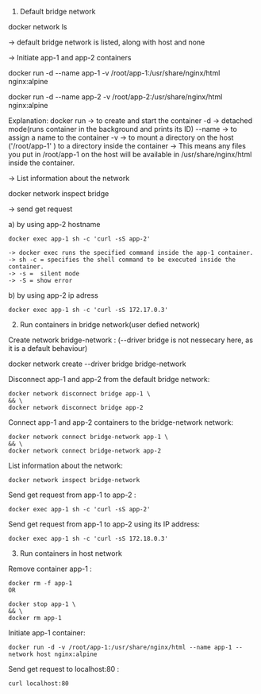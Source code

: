 1. Default bridge network

docker network ls

-> default bridge network is listed, along with host and none

-> Initiate app-1 and app-2 containers

docker run -d --name app-1 -v /root/app-1:/usr/share/nginx/html nginx:alpine

docker run -d --name app-2 -v /root/app-2:/usr/share/nginx/html nginx:alpine

Explanation:
    docker run -> to create and start the container 
    -d -> detached mode(runs container in the background and prints its ID)
    --name -> to assign a name to the container 
    -v -> to mount a directory on the host ('/root/app-1' ) to a directory inside the container 
    -> This means any files you put in /root/app-1 on the host will be available in /usr/share/nginx/html inside the container.

-> List information about the network

docker network inspect bridge

-> send get request

a) by using app-2 hostname

    docker exec app-1 sh -c 'curl -sS app-2'

    -> docker exec runs the specified command inside the app-1 container.
    -> sh -c = specifies the shell command to be executed inside the container.
    -> -s =  silent mode 
    -> -S = show error


b) by using app-2 ip adress

    docker exec app-1 sh -c 'curl -sS 172.17.0.3'

2. Run containers in bridge network(user defied network)

Create network bridge-network : (--driver bridge is not nessecary here, as it is a default behaviour)


docker network create --driver bridge bridge-network

Disconnect app-1 and app-2 from the default bridge network:


    docker network disconnect bridge app-1 \
    && \
    docker network disconnect bridge app-2
    
Connect app-1 and app-2 containers to the bridge-network network:
    
    
    docker network connect bridge-network app-1 \
    && \
    docker network connect bridge-network app-2
    
List information about the network:
    
    docker network inspect bridge-network
    
Send get request from app-1 to app-2 :
    
    docker exec app-1 sh -c 'curl -sS app-2'
    
Send get request from app-1 to app-2 using its IP address:
      
    docker exec app-1 sh -c 'curl -sS 172.18.0.3'

3. Run containers in host network

Remove container app-1 :

    docker rm -f app-1
    OR
    
    docker stop app-1 \
    && \
    docker rm app-1
    
Initiate app-1 container:
    
    docker run -d -v /root/app-1:/usr/share/nginx/html --name app-1 --network host nginx:alpine
    
Send get request to localhost:80 :
    
    curl localhost:80





